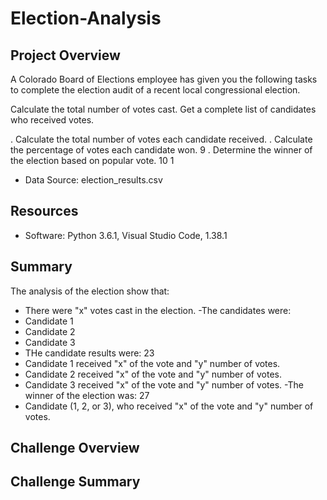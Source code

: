 # Election-Analysis

## Project Overview

A Colorado Board of Elections employee has given you the following tasks to complete the election audit of a recent local congressional election.

Calculate the total number of votes cast.
Get a complete list of candidates who received votes.

. Calculate the total number of votes each candidate received.
. Calculate the percentage of votes each candidate won. 9
. Determine the winner of the election based on popular vote. 10
1

- Data Source: election_results.csv
## Resources
- Software: Python 3.6.1, Visual Studio Code, 1.38.1

## Summary
The analysis of the election show that:
- There were "x" votes cast in the election.
-The candidates were:
- Candidate 1
- Candidate 2
- Candidate 3
- THe candidate results were: 23
- Candidate 1 received "x" of the vote and "y" number of votes.
- Candidate 2 received "x" of the vote and "y" number of votes.
- Candidate 3 received "x" of the vote and "y" number of votes.
-The winner of the election was: 27
- Candidate (1, 2, or 3), who received "x" of the vote and "y" number of votes.

## Challenge Overview

## Challenge Summary
